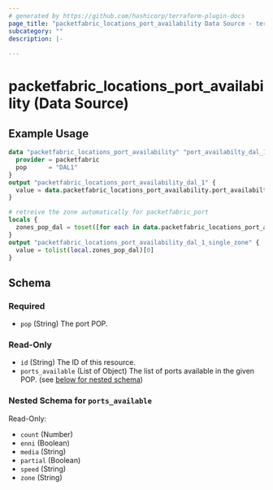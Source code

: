 ```yaml
---
# generated by https://github.com/hashicorp/terraform-plugin-docs
page_title: "packetfabric_locations_port_availability Data Source - terraform-provider-packetfabric"
subcategory: ""
description: |-
  
---
```


# packetfabric_locations_port_availability (Data Source)



## Example Usage

```terraform
data "packetfabric_locations_port_availability" "port_availabilty_dal_1" {
  provider = packetfabric
  pop      = "DAL1"
}
output "packetfabric_locations_port_availability_dal_1" {
  value = data.packetfabric_locations_port_availability.port_availabilty_dal_1
}

# retreive the zone automatically for packetfabric_port
locals {
  zones_pop_dal = toset([for each in data.packetfabric_locations_port_availability.port_availabilty_dal_1.ports_available[*] : each.zone if each.media == "LX"])
}
output "packetfabric_locations_port_availability_dal_1_single_zone" {
  value = tolist(local.zones_pop_dal)[0]
}
```

<!-- schema generated by tfplugindocs -->
## Schema

### Required

- `pop` (String) The port POP.

### Read-Only

- `id` (String) The ID of this resource.
- `ports_available` (List of Object) The list of ports available in the given POP. (see [below for nested schema](#nestedatt--ports_available))

<a id="nestedatt--ports_available"></a>
### Nested Schema for `ports_available`

Read-Only:

- `count` (Number)
- `enni` (Boolean)
- `media` (String)
- `partial` (Boolean)
- `speed` (String)
- `zone` (String)



